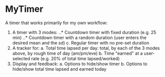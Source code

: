 # MyTimer

A timer that works primarily for my own workflow:

1. A timer with 3 modes:
..* Countdown timer with fixed duration (e.g. 25 min)
..* Countdown timer with a random duration (user enters the desired mean and the sd)
  c. Regular timer with no pre-set duration
2. A tracker for:
  a. Total time lapsed per day: total, by each of the 3 modes above, by rough time of day (am/pm/eve)
  b. Time "earned" at a user-selected rate (e.g. 20% of total time lapsed/worked)
3. Display and feedback:
  a. Options to hide/show timer
  b. Options to hide/show total time lapsed and earned today
